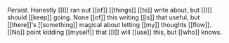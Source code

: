 *Persist.* Honestly [[I]] ran out [[of]] [[things]] [[to]] write about, but [[I]] should [[keep]] going. None [[of]] this writing [[is]] that useful, but [[there]]'s [[something]] magical about letting [[my]] thoughts [[flow]]. [[No]] point kidding [[myself]] that [[I]] will [[use]] this, but [[who]] knows. 